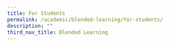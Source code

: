 ```yaml
---
title: For Students
permalink: /academic/blended-learning/for-students/
description: ""
third_nav_title: Blended Learning
---
```


